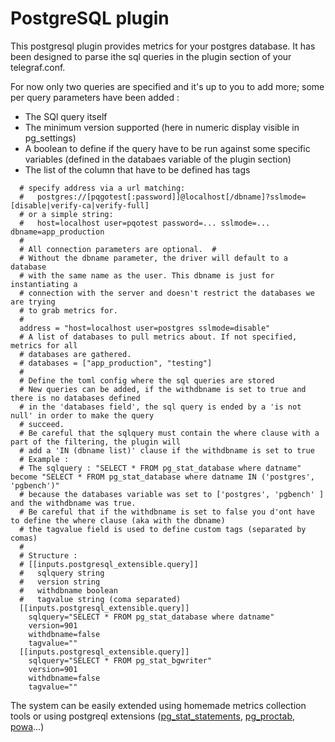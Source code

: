 # PostgreSQL plugin

This postgresql plugin provides metrics for your postgres database. It has been designed to parse ithe sql queries in the plugin section of your telegraf.conf.

For now only two queries are specified and it's up to you to add more; some per query parameters have been added :

* The SQl query itself
* The minimum version supported (here in numeric display visible in pg_settings)
* A boolean to define if the query have to be run against some specific variables (defined in the databaes variable of the plugin section)
* The list of the column that have to be defined has tags

```
  # specify address via a url matching:
  #   postgres://[pqgotest[:password]]@localhost[/dbname]?sslmode=[disable|verify-ca|verify-full]
  # or a simple string:
  #   host=localhost user=pqotest password=... sslmode=... dbname=app_production
  #
  # All connection parameters are optional.  #
  # Without the dbname parameter, the driver will default to a database
  # with the same name as the user. This dbname is just for instantiating a
  # connection with the server and doesn't restrict the databases we are trying
  # to grab metrics for.
  #
  address = "host=localhost user=postgres sslmode=disable"
  # A list of databases to pull metrics about. If not specified, metrics for all
  # databases are gathered.
  # databases = ["app_production", "testing"]
  #
  # Define the toml config where the sql queries are stored
  # New queries can be added, if the withdbname is set to true and there is no databases defined
  # in the 'databases field', the sql query is ended by a 'is not null' in order to make the query
  # succeed.
  # Be careful that the sqlquery must contain the where clause with a part of the filtering, the plugin will
  # add a 'IN (dbname list)' clause if the withdbname is set to true
  # Example :
  # The sqlquery : "SELECT * FROM pg_stat_database where datname" become "SELECT * FROM pg_stat_database where datname IN ('postgres', 'pgbench')"
  # because the databases variable was set to ['postgres', 'pgbench' ] and the withdbname was true.
  # Be careful that if the withdbname is set to false you d'ont have to define the where clause (aka with the dbname)
  # the tagvalue field is used to define custom tags (separated by comas)
  #
  # Structure :
  # [[inputs.postgresql_extensible.query]]
  #   sqlquery string
  #   version string
  #   withdbname boolean
  #   tagvalue string (coma separated)
  [[inputs.postgresql_extensible.query]]
    sqlquery="SELECT * FROM pg_stat_database where datname"
    version=901
    withdbname=false
    tagvalue=""
  [[inputs.postgresql_extensible.query]]
    sqlquery="SELECT * FROM pg_stat_bgwriter"
    version=901
    withdbname=false
    tagvalue=""
```

The system can be easily extended using homemade metrics collection tools or using postgreql extensions ([pg_stat_statements](http://www.postgresql.org/docs/current/static/pgstatstatements.html), [pg_proctab](https://github.com/markwkm/pg_proctab), [powa](http://dalibo.github.io/powa/)...)
